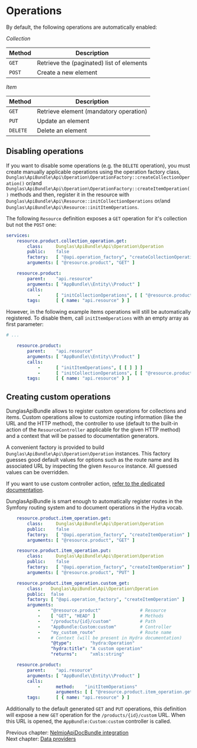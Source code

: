 # Operations

By default, the following operations are automatically enabled:

*Collection*

| Method | Description                               |
|--------|-------------------------------------------|
| `GET`  | Retrieve the (paginated) list of elements |
| `POST` | Create a new element                      |

*Item*

| Method   | Description                               |
|----------|-------------------------------------------|
| `GET`    | Retrieve element (mandatory operation)    |
| `PUT`    | Update an element                         |
| `DELETE` | Delete an element                         |


## Disabling operations

If you want to disable some operations (e.g. the `DELETE` operation), you must create manually applicable operations using
the operation factory class, `Dunglas\ApiBundle\Api\Operation\OperationFactory::createCollectionOperation()` or/and `Dunglas\ApiBundle\Api\Operation\OperationFactory::createItemOperation()` methods and then, register it in the resource with `Dunglas\ApiBundle\Api\Resource::initCollectionOperations` or/and `Dunglas\ApiBundle\Api\Resource::initItemOperations`.

The following `Resource` definition exposes a `GET` operation for it's collection but not the `POST` one:

```yaml
services:
    resource.product.collection_operation.get:
        class:     Dunglas\ApiBundle\Api\Operation\Operation
        public:    false
        factory:   [ "@api.operation_factory", "createCollectionOperation" ]
        arguments: [ "@resource.product", "GET" ]

    resource.product:
        parent:    "api.resource"
        arguments: [ "AppBundle\\Entity\\Product" ]
        calls:
            -      [ "initCollectionOperations", [ [ "@resource.product.collection_operation.get" ] ] ]
        tags:      [ { name: "api.resource" } ]
```

However, in the following example items operations will still be automatically registered. To disable them, call `initItemOperations`
with an empty array as first parameter:

```yaml
# ...

    resource.product:
        parent:    "api.resource"
        arguments: [ "AppBundle\\Entity\\Product" ]
        calls:
            -      [ "initItemOperations", [ [ ] ] ]
            -      [ "initCollectionOperations", [ [ "@resource.product.collection_operation.get" ] ] ]
        tags:      [ { name: "api.resource" } ]
```

## Creating custom operations

DunglasApiBundle allows to register custom operations for collections and items.
Custom operations allow to customize routing information (like the URL and the HTTP method),
the controller to use (default to the built-in action of the `ResourceController` applicable
for the given HTTP method) and a context that will be passed to documentation generators.

A convenient factory is provided to build `Dunglas\ApiBundle\Api\Operation\Operation` instances.
This factory guesses good default values for options such as the route name and its associated URL
by inspecting the given `Resource` instance. All guessed values can be overridden.

If you want to use custom controller action, [refer to the dedicated documentation](controllers.md).

DunglasApiBundle is smart enough to automatically register routes in the Symfony routing system and to document
operations in the Hydra vocab.

```yaml
    resource.product.item_operation.get:
        class:     Dunglas\ApiBundle\Api\Operation\Operation
        public:    false
        factory:   [ "@api.operation_factory", "createItemOperation" ]
        arguments: [ "@resource.product", "GET" ]

    resource.product.item_operation.put:
        class:     Dunglas\ApiBundle\Api\Operation\Operation
        public:    false
        factory:   [ "@api.operation_factory", "createItemOperation" ]
        arguments: [ "@resource.product", "PUT" ]

    resource.product.item_operation.custom_get:
        class:   Dunglas\ApiBundle\Api\Operation\Operation
        public:  false
        factory: [ "@api.operation_factory", "createItemOperation" ]
        arguments:
            -    "@resource.product"               # Resource
            -    [ "GET", "HEAD" ]                 # Methods
            -    "/products/{id}/custom"           # Path
            -    "AppBundle:Custom:custom"         # Controller
            -    "my_custom_route"                 # Route name
            -    # Context (will be present in Hydra documentation)
                 "@type":       "hydra:Operation"
                 "hydra:title": "A custom operation"
                 "returns":     "xmls:string"

    resource.product:
        parent:    "api.resource"
        arguments: [ "AppBundle\\Entity\\Product" ]
        calls:
            -      method:    "initItemOperations"
                   arguments: [ [ "@resource.product.item_operation.get", "@resource.product.item_operation.put", "@resource.product.item_operation.custom_get" ] ]
        tags:      [ { name: "api.resource" } ]
```

Additionally to the default generated `GET` and `PUT` operations, this definition will expose a new `GET` operation for
the `/products/{id}/custom` URL. When this URL is opened, the `AppBundle:Custom:custom` controller is called.

Previous chapter: [NelmioApiDocBundle integration](nelmio-api-doc.md)<br>
Next chapter: [Data providers](data-providers.md)
